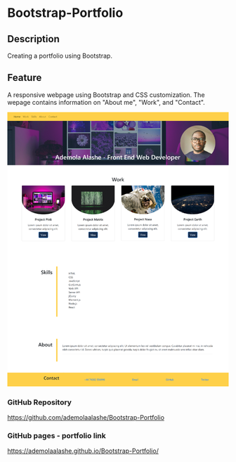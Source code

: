 # Bootstrap-Portfolio

## Description
Creating a portfolio using Bootstrap.

## Feature 

A responsive webpage using Bootstrap and CSS customization. 
The wepage contains information on "About me", "Work", and "Contact".

![Bootstrap Portfolio](https://github.com/ademolaalashe/Bootstrap-Portfolio/blob/main/css/images/ademola-alashe_Bootstrap-Portfolio_image.png)

### GitHub Repository
https://github.com/ademolaalashe/Bootstrap-Portfolio

### GitHub pages - portfolio link
https://ademolaalashe.github.io/Bootstrap-Portfolio/
